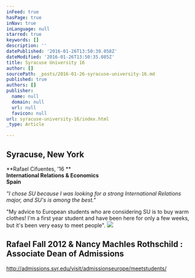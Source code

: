 ```yaml
---
inFeed: true
hasPage: true
inNav: true
inLanguage: null
starred: true
keywords: []
description: ''
datePublished: '2016-01-26T13:50:39.058Z'
dateModified: '2016-01-26T13:50:35.085Z'
title: Syracuse University 16
author: []
sourcePath: _posts/2016-01-26-syracuse-university-16.md
published: true
authors: []
publisher:
  name: null
  domain: null
  url: null
  favicon: null
url: syracuse-university-16/index.html
_type: Article

---
```

## Syracuse, New York

**Rafael Cifuentes, '16 **  
**International Relations & Economics**  
**Spain**

_"I chose SU because I was looking for a strong International Relations major, and SU's is among the best."_

"My advice to European students who are considering SU is to buy warm clothes! I'm a first year student and have been here for only a few weeks, but it's been very easy to meet people". ![](https://the-grid-user-content.s3-us-west-2.amazonaws.com/e380824f-5a57-4b41-b0dd-6132121a67ae.jpg)

## Rafael Fall 2012 & Nancy Machles Rothschild : Associate Dean of Admissions

http://admissions.syr.edu/visit/admissionseurope/meetstudents/